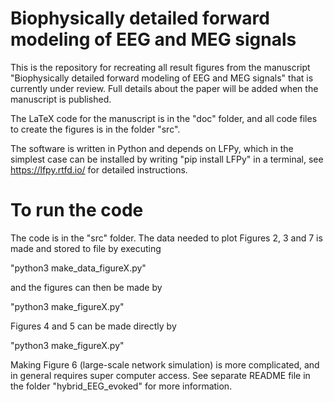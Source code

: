 # Biophysically detailed forward modeling of EEG and MEG signals
This is the repository for recreating all result figures from the manuscript "Biophysically detailed forward modeling of EEG and MEG signals" that is currently under review. Full details about the paper will be added when the manuscript is published.

The LaTeX code for the manuscript is in the "doc" folder, and all code files to create the figures is in the folder "src".

The software is written in Python and depends on LFPy, which in the simplest case can be installed by writing "pip install LFPy" in a terminal, see https://lfpy.rtfd.io/ for detailed instructions.



# To run the code

The code is in the "src" folder. The data needed to plot Figures 2, 3 and 7 is made and stored to
file by executing

"python3 make_data_figureX.py"

and the figures can then be made by

"python3 make_figureX.py"

Figures 4 and 5 can be made directly by

"python3 make_figureX.py"

Making Figure 6 (large-scale network simulation) is more complicated,
and in general requires super computer access.
See separate README file in the folder "hybrid_EEG_evoked" for more information.
